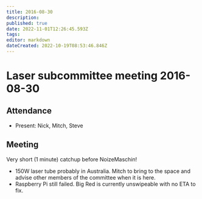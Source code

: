 ```yaml
---
title: 2016-08-30
description: 
published: true
date: 2022-11-01T12:26:45.593Z
tags: 
editor: markdown
dateCreated: 2022-10-19T08:53:46.846Z
---
```


# Laser subcommittee meeting 2016-08-30

## Attendance

* Present: Nick, Mitch, Steve

## Meeting

Very short (1 minute) catchup before NoizeMaschin!

* 150W laser tube probably in Australia. Mitch to bring to the space and advise other members of the committee when it is here.
* Raspberry Pi still failed. Big Red is currently unswipeable with no ETA to fix.
